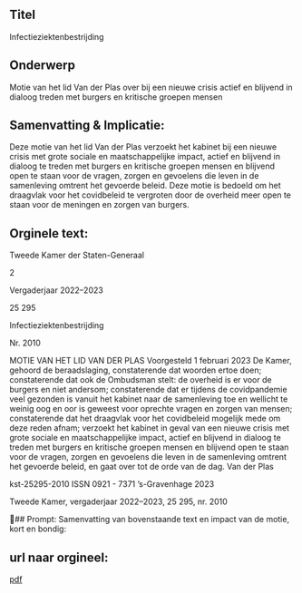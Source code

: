 ## Titel
Infectieziektenbestrijding
## Onderwerp
Motie van het lid Van der Plas over bij een nieuwe crisis actief en blijvend in dialoog treden met burgers en kritische groepen mensen
## Samenvatting & Implicatie:

Deze motie van het lid Van der Plas verzoekt het kabinet bij een nieuwe crisis met grote sociale en maatschappelijke impact, actief en blijvend in dialoog te treden met burgers en kritische groepen mensen en blijvend open te staan voor de vragen, zorgen en gevoelens die leven in de samenleving omtrent het gevoerde beleid. Deze motie is bedoeld om het draagvlak voor het covidbeleid te vergroten door de overheid meer open te staan voor de meningen en zorgen van burgers.
## Orginele text:


Tweede Kamer der Staten-Generaal

2

Vergaderjaar 2022–2023

25 295

Infectieziektenbestrijding

Nr. 2010

MOTIE VAN HET LID VAN DER PLAS
Voorgesteld 1 februari 2023
De Kamer,
gehoord de beraadslaging,
constaterende dat woorden ertoe doen;
constaterende dat ook de Ombudsman stelt: de overheid is er voor de
burgers en niet andersom;
constaterende dat er tijdens de covidpandemie veel gezonden is vanuit
het kabinet naar de samenleving toe en wellicht te weinig oog en oor is
geweest voor oprechte vragen en zorgen van mensen;
constaterende dat het draagvlak voor het covidbeleid mogelijk mede om
deze reden afnam;
verzoekt het kabinet in geval van een nieuwe crisis met grote sociale en
maatschappelijke impact, actief en blijvend in dialoog te treden met
burgers en kritische groepen mensen en blijvend open te staan voor de
vragen, zorgen en gevoelens die leven in de samenleving omtrent het
gevoerde beleid,
en gaat over tot de orde van de dag.
Van der Plas

kst-25295-2010
ISSN 0921 - 7371
’s-Gravenhage 2023

Tweede Kamer, vergaderjaar 2022–2023, 25 295, nr. 2010

## Prompt:
Samenvatting van bovenstaande text en impact van de motie, kort en bondig:

## url naar orgineel:
[pdf](https://gegevensmagazijn.tweedekamer.nl/OData/v4/2.0/Document(24d757b6-2e00-4b1e-ba4d-868ab00b4d97)/resource)
